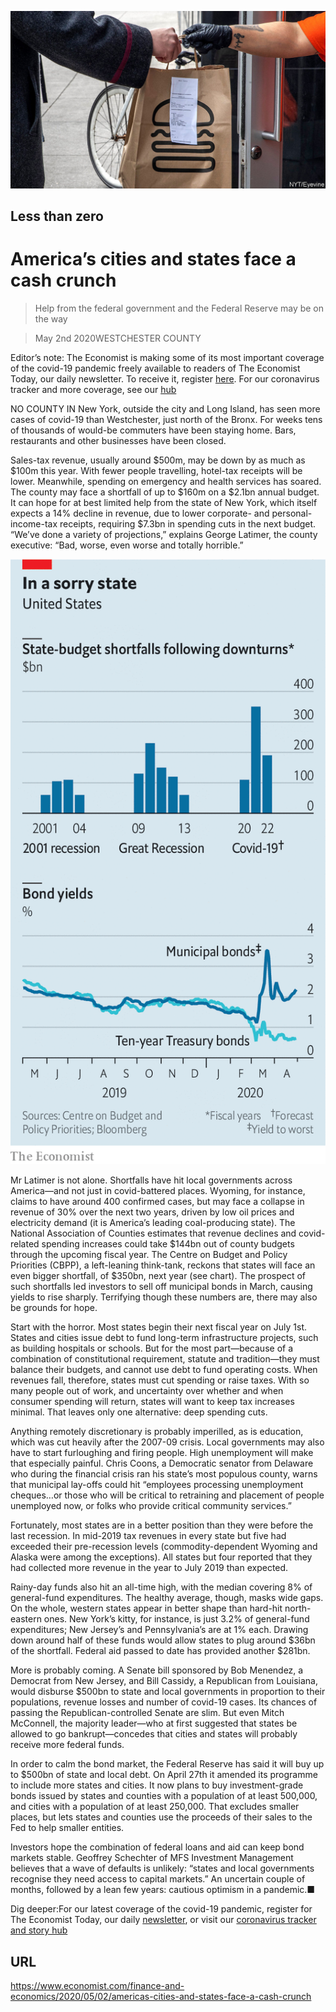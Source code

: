 ![](./images/20200502_FNP506.jpg)

## Less than zero

# America’s cities and states face a cash crunch

> Help from the federal government and the Federal Reserve may be on the way

> May 2nd 2020WESTCHESTER COUNTY

Editor’s note: The Economist is making some of its most important coverage of the covid-19 pandemic freely available to readers of The Economist Today, our daily newsletter. To receive it, register [here](https://www.economist.com//newslettersignup). For our coronavirus tracker and more coverage, see our [hub](https://www.economist.com//coronavirus)

NO COUNTY IN New York, outside the city and Long Island, has seen more cases of covid-19 than Westchester, just north of the Bronx. For weeks tens of thousands of would-be commuters have been staying home. Bars, restaurants and other businesses have been closed.

Sales-tax revenue, usually around $500m, may be down by as much as $100m this year. With fewer people travelling, hotel-tax receipts will be lower. Meanwhile, spending on emergency and health services has soared. The county may face a shortfall of up to $160m on a $2.1bn annual budget. It can hope for at best limited help from the state of New York, which itself expects a 14% decline in revenue, due to lower corporate- and personal-income-tax receipts, requiring $7.3bn in spending cuts in the next budget. “We’ve done a variety of projections,” explains George Latimer, the county executive: “Bad, worse, even worse and totally horrible.”



![](./images/20200502_FNC400.png)

Mr Latimer is not alone. Shortfalls have hit local governments across America—and not just in covid-battered places. Wyoming, for instance, claims to have around 400 confirmed cases, but may face a collapse in revenue of 30% over the next two years, driven by low oil prices and electricity demand (it is America’s leading coal-producing state). The National Association of Counties estimates that revenue declines and covid-related spending increases could take $144bn out of county budgets through the upcoming fiscal year. The Centre on Budget and Policy Priorities (CBPP), a left-leaning think-tank, reckons that states will face an even bigger shortfall, of $350bn, next year (see chart). The prospect of such shortfalls led investors to sell off municipal bonds in March, causing yields to rise sharply. Terrifying though these numbers are, there may also be grounds for hope.

Start with the horror. Most states begin their next fiscal year on July 1st. States and cities issue debt to fund long-term infrastructure projects, such as building hospitals or schools. But for the most part—because of a combination of constitutional requirement, statute and tradition—they must balance their budgets, and cannot use debt to fund operating costs. When revenues fall, therefore, states must cut spending or raise taxes. With so many people out of work, and uncertainty over whether and when consumer spending will return, states will want to keep tax increases minimal. That leaves only one alternative: deep spending cuts.

Anything remotely discretionary is probably imperilled, as is education, which was cut heavily after the 2007-09 crisis. Local governments may also have to start furloughing and firing people. High unemployment will make that especially painful. Chris Coons, a Democratic senator from Delaware who during the financial crisis ran his state’s most populous county, warns that municipal lay-offs could hit “employees processing unemployment cheques…or those who will be critical to retraining and placement of people unemployed now, or folks who provide critical community services.”

Fortunately, most states are in a better position than they were before the last recession. In mid-2019 tax revenues in every state but five had exceeded their pre-recession levels (commodity-dependent Wyoming and Alaska were among the exceptions). All states but four reported that they had collected more revenue in the year to July 2019 than expected.

Rainy-day funds also hit an all-time high, with the median covering 8% of general-fund expenditures. The healthy average, though, masks wide gaps. On the whole, western states appear in better shape than hard-hit north-eastern ones. New York’s kitty, for instance, is just 3.2% of general-fund expenditures; New Jersey’s and Pennsylvania’s are at 1% each. Drawing down around half of these funds would allow states to plug around $36bn of the shortfall. Federal aid passed to date has provided another $281bn.

More is probably coming. A Senate bill sponsored by Bob Menendez, a Democrat from New Jersey, and Bill Cassidy, a Republican from Louisiana, would disburse $500bn to state and local governments in proportion to their populations, revenue losses and number of covid-19 cases. Its chances of passing the Republican-controlled Senate are slim. But even Mitch McConnell, the majority leader—who at first suggested that states be allowed to go bankrupt—concedes that cities and states will probably receive more federal funds.

In order to calm the bond market, the Federal Reserve has said it will buy up to $500bn of state and local debt. On April 27th it amended its programme to include more states and cities. It now plans to buy investment-grade bonds issued by states and counties with a population of at least 500,000, and cities with a population of at least 250,000. That excludes smaller places, but lets states and counties use the proceeds of their sales to the Fed to help smaller entities.

Investors hope the combination of federal loans and aid can keep bond markets stable. Geoffrey Schechter of MFS Investment Management believes that a wave of defaults is unlikely: “states and local governments recognise they need access to capital markets.” An uncertain couple of months, followed by a lean few years: cautious optimism in a pandemic.■

Dig deeper:For our latest coverage of the covid-19 pandemic, register for The Economist Today, our daily [newsletter](https://www.economist.com//newslettersignup), or visit our [coronavirus tracker and story hub](https://www.economist.com//coronavirus)

## URL

https://www.economist.com/finance-and-economics/2020/05/02/americas-cities-and-states-face-a-cash-crunch
